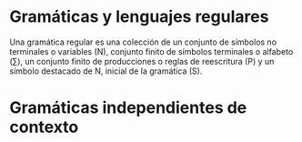 # Gramáticas y lenguajes regulares
Una gramática regular es una colección de un conjunto de símbolos no terminales o variables (N), conjunto finito de símbolos terminales o alfabeto ($\sum$), un conjunto finito de producciones o reglas de reescritura (P) y un símbolo destacado de N, inicial de la gramática (S).
# Gramáticas independientes de contexto
